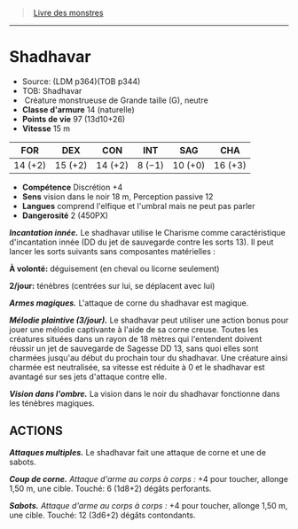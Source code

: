 ﻿> [Livre des monstres](tome_of_beasts.md)

---

# Shadhavar

- Source: (LDM p364)(TOB p344)
- TOB: Shadhavar
-  Créature monstrueuse de Grande taille (G), neutre
- **Classe d'armure** 14 (naturelle)
- **Points de vie** 97 (13d10+26)
- **Vitesse** 15 m

|FOR|DEX|CON|INT|SAG|CHA|
|---|---|---|---|---|---|
|14 (+2)|15 (+2)|14 (+2)|8 (−1)|10 (+0)|16 (+3)|

- **Compétence** Discrétion +4
- **Sens** vision dans le noir 18 m, Perception passive 12
- **Langues** comprend l'elfique et l'umbral mais ne peut pas parler
- **Dangerosité** 2 (450PX)

**_Incantation innée._** Le shadhavar utilise le Charisme comme caractéristique d'incantation innée (DD du jet de sauvegarde contre les sorts 13). Il peut lancer les sorts suivants sans composantes matérielles :

**À volonté:** déguisement (en cheval ou licorne seulement)

**2/jour:** ténèbres (centrées sur lui, se déplacent avec lui)

**_Armes magiques._** L'attaque de corne du shadhavar est magique.

**_Mélodie plaintive (3/jour)._** Le shadhavar peut utiliser une action bonus pour jouer une mélodie captivante à l'aide de sa corne creuse. Toutes les créatures situées dans un rayon de 18 mètres qui l'entendent doivent réussir un jet de sauvegarde de Sagesse DD 13, sans quoi elles sont charmées jusqu'au début du prochain tour du shadhavar. Une créature ainsi charmée est neutralisée, sa vitesse est réduite à 0 et le shadhavar est avantagé sur ses jets d'attaque contre elle.

**_Vision dans l'ombre._** La vision dans le noir du shadhavar fonctionne dans les ténèbres magiques.

## ACTIONS

**_Attaques multiples._** Le shadhavar fait une attaque de corne et une de sabots.

**_Coup de corne._** _Attaque d'arme au corps à corps :_ +4 pour toucher, allonge 1,50 m, une cible. Touché: 6 (1d8+2) dégâts perforants.

**_Sabots._** _Attaque d'arme au corps à corps :_ +4 pour toucher, allonge 1,50 m, une cible. Touché: 12 (3d6+2) dégâts contondants.

